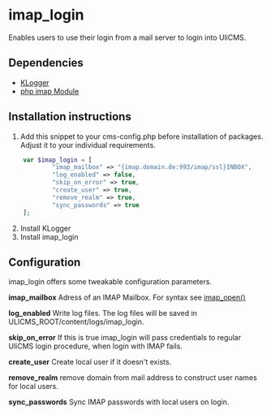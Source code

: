 # imap_login

Enables users to use their login from a mail server to login into UliCMS.

## Dependencies

* [KLogger](https://extend.ulicms.de/klogger.html)
* [php imap Module](http://php.net/manual/de/book.imap.php)

## Installation instructions

1. Add this snippet to your cms-config.php before installation of packages. Adjust it to your individual requirements.
```php
	var $imap_login = [ 
			"imap_mailbox" => "{imap.domain.de:993/imap/ssl}INBOX",
			"log_enabled" => false,
			"skip_on_error" => true,
			"create_user" => true,
			"remove_realm" => true,
			"sync_passwords" => true 
	];
```

2. Install KLogger
3. Install imap_login

## Configuration

imap_login offers some tweakable configuration parameters.

**imap_mailbox** Adress of an IMAP Mailbox. For syntax see 
[imap_open()](http://php.net/manual/de/function.imap-open.php)

**log_enabled** Write log files. The log files will be saved in ULICMS_ROOT/content/logs/imap_login.

**skip_on_error** If this is true imap_login will pass credentials to regular UliCMS login procedure, when login with IMAP fails.

**create_user** Create local user if it doesn't exists.

**remove_realm** remove domain from mail address to construct user names for local users.

**sync_passwords**
Sync IMAP passwords with local users on login.